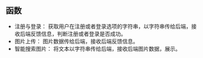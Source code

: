 ## 函数

* 注册与登录：
  获取用户在注册或者登录选项的字符串，以字符串传给后端，接收后端反馈信息，判断注册或者登录是否成功。
* 图片上传：
  图片数据传给后端，接收后端反馈信息。
* 智能搜索图片：
  将文本以字符串传给后端，接收后端图片数据，展示。
